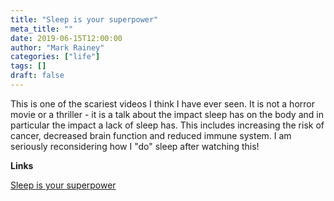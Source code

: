 ```yaml
---
title: "Sleep is your superpower"
meta_title: ""
date: 2019-06-15T12:00:00
author: "Mark Rainey"
categories: ["life"]
tags: []
draft: false
---
```

This is one of the scariest videos I think I have ever seen. It is not a horror movie or a thriller - it is a talk about the impact sleep has on the body and in particular the impact a lack of sleep has. This includes increasing the risk of cancer, decreased brain function and reduced immune system. I am seriously reconsidering how I "do" sleep after watching this!

__Links__

[Sleep is your superpower](https://www.ted.com/talks/matt_walker_sleep_is_your_superpower)
